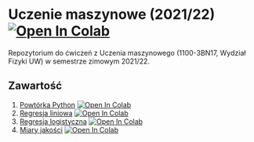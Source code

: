 
# Uczenie maszynowe (2021/22) [![Open In Colab](https://colab.research.google.com/assets/colab-badge.svg)](https://colab.research.google.com/github/m-fila/uczenie-maszynowe-2021-22)
Repozytorium do ćwiczeń z Uczenia maszynowego (1100-3BN17, Wydział Fizyki UW) w semestrze zimowym 2021/22.

## Zawartość

1. [Powtórka Python](01_Powtórka_Python.ipynb) [![Open In Colab](https://colab.research.google.com/assets/colab-badge.svg)](https://colab.research.google.com/github/m-fila/uczenie-maszynowe-2021-22/blob/main/01_Powtórka_Python.ipynb)
1. [Regresja liniowa](02_Regresja_liniowa.ipynb) [![Open In Colab](https://colab.research.google.com/assets/colab-badge.svg)](https://colab.research.google.com/github/m-fila/uczenie-maszynowe-2021-22/blob/main/02_Regresja_liniowa.ipynb)
1. [Regresja logistyczna](03_Regresja_logistyczna.ipynb) [![Open In Colab](https://colab.research.google.com/assets/colab-badge.svg)](https://colab.research.google.com/github/m-fila/uczenie-maszynowe-2021-22/blob/main/03_Regresja_logistyczna.ipynb)
1. [Miary jakości](04_Miary_jakości.ipynb) [![Open In Colab](https://colab.research.google.com/assets/colab-badge.svg)](https://colab.research.google.com/github/m-fila/uczenie-maszynowe-2021-22/blob/main/04_Miary_jakości.ipynb)
